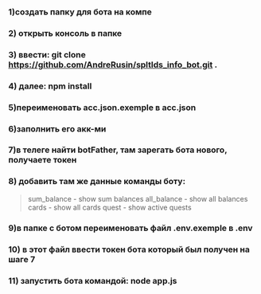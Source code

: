 ### 1)создать папку для бота на компе
### 2) открыть консоль в папке
### 3) ввести: git clone https://github.com/AndreRusin/spltlds_info_bot.git .
### 4) далее: npm install
### 5)переименовать acc.json.exemple в acc.json
### 6)заполнить его акк-ми
### 7)в телеге найти botFather, там зарегать бота нового, получаете токен
### 8) добавить там же данные команды боту:
>sum_balance - show sum balances
>all_balance - show all balances
>cards - show all cards
>quest - show active quests
### 9)в папке с ботом переименовать файл .env.exemple в .env
### 10) в этот файл ввести токен бота который был получен на шаге 7
### 11) запустить бота командой: node app.js